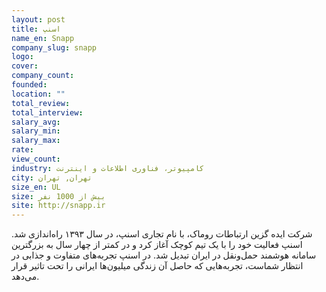 ```yaml
---
layout: post
title: اسنپ
name_en: Snapp
company_slug: snapp
logo: 
cover: 
company_count:
founded:
location: ""
total_review: 
total_interview: 
salary_avg: 
salary_min: 
salary_max: 
rate: 
view_count: 
industry: کامپیوتر، فناوری اطلاعات و اینترنت
city: تهران, تهران
size_en: UL
size: بیش از 1000 نفر
site: http://snapp.ir
---
```


شرکت ایده گزین ارتباطات روماک، با نام تجاری اسنپ، در سال ۱۳۹۳ راه‌اندازی شد. اسنپ فعالیت خود را با یک تیم کوچک آغاز کرد و در کمتر از چهار سال به بزرگترین سامانه هوشمند حمل‌ونقل در ایران تبدیل شد.  در اسنپ تجربه‌های متفاوت و جذابی در انتظار شماست، تجربه‌هایی که حاصل آن زندگی میلیون‌ها ایرانی را تحت تاثیر قرار می‌دهد.
